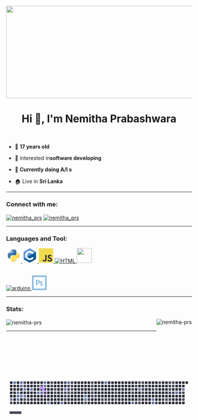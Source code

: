 <p><img align="center" height = "250" width = "1050"src="https://secureservercdn.net/198.71.233.68/f11.7cd.myftpupload.com/wp-content/uploads/2021/01/AdobeStock_250238569-1024x271.jpeg" /></p>
<h1 align="center">Hi 👋, I'm Nemitha Prabashwara </h1>
<br>

- 🌱 **17 years old**

- 👯 interested in**software developing**

- 📔 **Currently doing A/l s**

- 🏠 Live in **Sri Lanka**
<hr>
<h3 align="left">Connect with me:</h3>
<p align="left">
<a href="https://instagram.com/nemitha_prs" target="blank"><img align="center" src="https://raw.githubusercontent.com/rahuldkjain/github-profile-readme-generator/master/src/images/icons/Social/instagram.svg" alt="nemitha_prs" height="30" width="40" /></a>
<a href="https://mail.google.com/mail/u/0/#inbox?compose=CllgCJNsLZhGgJpwwVJNbMSPDGgkqNSLqskVzvjKLnvqznbWfsrmxdRjCrnBlXXBflSXXswWVtL" target="blank"><img align="center" src="https://cdn-icons-png.flaticon.com/128/732/732200.png" alt="nemitha_prs" height="33" width="33" /></a> 
</p>
<hr>
<h3 align="left">Languages and Tool:</h3>
<p align="left"> <a href="https://www.python.org" target="_blank" rel="noreferrer"><img src="https://raw.githubusercontent.com/devicons/devicon/master/icons/python/python-original.svg" alt="python" width="40" height="40"/> <a href="https://www.cprogramming.com/" target="_blank" rel="noreferrer"> <img src="https://raw.githubusercontent.com/devicons/devicon/master/icons/c/c-original.svg" alt="c" width="40" height="40"/> </a> <a href="https://developer.mozilla.org/en-US/docs/Web/JavaScript" target="_blank" rel="noreferrer"> <img src="https://raw.githubusercontent.com/devicons/devicon/master/icons/javascript/javascript-original.svg" alt="javascript" width="40" height="40"/> </a>  <a href="https://www.python.org" target="_blank" rel="noreferrer"> <img src="https://www.freepnglogos.com/uploads/html5-logo-png/html5-logo-file-html-shiny-icon-svg-wikimedia-commons-11.png" alt="HTML" width="40" height="40"/> </a>
<a href="https://www.photoshop.com/en" target="_blank" rel="noreferrer"> <img src="https://cdn-icons-png.flaticon.com/128/732/732190.png" width="40" height="40"/> </a>
  
 </a> </p><br><a href="https://www.arduino.cc/" target="_blank" rel="noreferrer"> <img src="https://cdn.worldvectorlogo.com/logos/arduino-1.svg" alt="arduino" width="40" height="40"/> </a><a href="https://www.photoshop.com/en" target="_blank" rel="noreferrer"> <img src="https://raw.githubusercontent.com/devicons/devicon/master/icons/photoshop/photoshop-line.svg" alt="photoshop" width="40" height="40"/> </a>
<hr>
<h3 align="left">Stats:</h3>
<p><img align="right" height = "150" src="https://github-readme-stats.vercel.app/api/top-langs?username=nemitha-prs&show_icons=true&locale=en&layout=compact" alt="nemitha-prs" /></p>

<p><img align="center" height  ="150" src="https://github-readme-streak-stats.herokuapp.com/?user=nemitha-prs&" alt="nemitha-prs" /></p>
<hr>

<svg viewBox="-16 -32 880 192" width="880" height="192" xmlns="http://www.w3.org/2000/svg"><desc>Generated with https://github.com/Platane/snk</desc><style>:root{--cb:#1b1f230a;--cs:#BD93F9;--ce:#282A36;--c0:#282A36;--c1:#44475A;--c2:#6272A4;--c3:#6272A4;--c4:#6272A4}.c{shape-rendering:geometricPrecision;fill:var(--ce);stroke-width:1px;stroke:var(--cb);animation:none 41700ms linear infinite;width:12px;height:12px}@keyframes c0{0.23%{fill:var(--c1)}0.25%,100%{fill:var(--ce)}}.c.c0{fill:var(--c1);animation-name:c0}@keyframes c1{58.98%{fill:var(--c2)}59%,100%{fill:var(--ce)}}.c.c1{fill:var(--c2);animation-name:c1}@keyframes c2{8.86%{fill:var(--c1)}8.88%,100%{fill:var(--ce)}}.c.c2{fill:var(--c1);animation-name:c2}@keyframes c3{91.6%{fill:var(--c3)}91.62%,100%{fill:var(--ce)}}.c.c3{fill:var(--c3);animation-name:c3}@keyframes c4{58.02%{fill:var(--c2)}58.04%,100%{fill:var(--ce)}}.c.c4{fill:var(--c2);animation-name:c4}@keyframes c5{58.26%{fill:var(--c2)}58.28%,100%{fill:var(--ce)}}.c.c5{fill:var(--c2);animation-name:c5}@keyframes c6{58.5%{fill:var(--c2)}58.52%,100%{fill:var(--ce)}}.c.c6{fill:var(--c2);animation-name:c6}@keyframes c7{8.38%{fill:var(--c1)}8.4%,100%{fill:var(--ce)}}.c.c7{fill:var(--c1);animation-name:c7}@keyframes c8{91.12%{fill:var(--c3)}91.14%,100%{fill:var(--ce)}}.c.c8{fill:var(--c3);animation-name:c8}@keyframes c9{90.88%{fill:var(--c3)}90.9%,100%{fill:var(--ce)}}.c.c9{fill:var(--c3);animation-name:c9}@keyframes ca{1.67%{fill:var(--c1)}1.69%,100%{fill:var(--ce)}}.c.ca{fill:var(--c1);animation-name:ca}@keyframes cb{90.16%{fill:var(--c3)}90.18%,100%{fill:var(--ce)}}.c.cb{fill:var(--c3);animation-name:cb}@keyframes cc{5.99%{fill:var(--c1)}6.01%,100%{fill:var(--ce)}}.c.cc{fill:var(--c1);animation-name:cc}@keyframes cd{5.75%{fill:var(--c1)}5.77%,100%{fill:var(--ce)}}.c.cd{fill:var(--c1);animation-name:cd}@keyframes ce{57.3%{fill:var(--c2)}57.32%,100%{fill:var(--ce)}}.c.ce{fill:var(--c2);animation-name:ce}@keyframes cf{1.91%{fill:var(--c1)}1.93%,100%{fill:var(--ce)}}.c.cf{fill:var(--c1);animation-name:cf}@keyframes cg{89.92%{fill:var(--c3)}89.94%,100%{fill:var(--ce)}}.c.cg{fill:var(--c3);animation-name:cg}@keyframes ch{7.66%{fill:var(--c1)}7.68%,100%{fill:var(--ce)}}.c.ch{fill:var(--c1);animation-name:ch}@keyframes ci{7.42%{fill:var(--c1)}7.44%,100%{fill:var(--ce)}}.c.ci{fill:var(--c1);animation-name:ci}@keyframes cj{93.28%{fill:var(--c4)}93.3%,100%{fill:var(--ce)}}.c.cj{fill:var(--c4);animation-name:cj}@keyframes ck{2.39%{fill:var(--c1)}2.41%,100%{fill:var(--ce)}}.c.ck{fill:var(--c1);animation-name:ck}@keyframes cl{4.79%{fill:var(--c1)}4.81%,100%{fill:var(--ce)}}.c.cl{fill:var(--c1);animation-name:cl}@keyframes cm{88.72%{fill:var(--c3)}88.74%,100%{fill:var(--ce)}}.c.cm{fill:var(--c3);animation-name:cm}@keyframes cn{3.11%{fill:var(--c1)}3.13%,100%{fill:var(--ce)}}.c.cn{fill:var(--c1);animation-name:cn}@keyframes co{4.55%{fill:var(--c1)}4.57%,100%{fill:var(--ce)}}.c.co{fill:var(--c1);animation-name:co}@keyframes cp{55.39%{fill:var(--c2)}55.41%,100%{fill:var(--ce)}}.c.cp{fill:var(--c2);animation-name:cp}@keyframes cq{54.43%{fill:var(--c2)}54.45%,100%{fill:var(--ce)}}.c.cq{fill:var(--c2);animation-name:cq}@keyframes cr{54.67%{fill:var(--c2)}54.69%,100%{fill:var(--ce)}}.c.cr{fill:var(--c2);animation-name:cr}@keyframes cs{4.07%{fill:var(--c1)}4.09%,100%{fill:var(--ce)}}.c.cs{fill:var(--c1);animation-name:cs}@keyframes ct{3.59%{fill:var(--c1)}3.61%,100%{fill:var(--ce)}}.c.ct{fill:var(--c1);animation-name:ct}@keyframes cu{95.43%{fill:var(--c4)}95.45%,100%{fill:var(--ce)}}.c.cu{fill:var(--c4);animation-name:cu}@keyframes cv{14.14%{fill:var(--c1)}14.16%,100%{fill:var(--ce)}}.c.cv{fill:var(--c1);animation-name:cv}@keyframes cw{13.9%{fill:var(--c1)}13.92%,100%{fill:var(--ce)}}.c.cw{fill:var(--c1);animation-name:cw}@keyframes cx{13.42%{fill:var(--c1)}13.44%,100%{fill:var(--ce)}}.c.cx{fill:var(--c1);animation-name:cx}@keyframes cy{13.18%{fill:var(--c1)}13.2%,100%{fill:var(--ce)}}.c.cy{fill:var(--c1);animation-name:cy}@keyframes cz{18.93%{fill:var(--c1)}18.95%,100%{fill:var(--ce)}}.c.cz{fill:var(--c1);animation-name:cz}@keyframes c10{63.3%{fill:var(--c2)}63.32%,100%{fill:var(--ce)}}.c.c10{fill:var(--c2);animation-name:c10}@keyframes c11{15.1%{fill:var(--c1)}15.12%,100%{fill:var(--ce)}}.c.c11{fill:var(--c1);animation-name:c11}@keyframes c12{52.03%{fill:var(--c2)}52.05%,100%{fill:var(--ce)}}.c.c12{fill:var(--c2);animation-name:c12}@keyframes c13{18.7%{fill:var(--c1)}18.72%,100%{fill:var(--ce)}}.c.c13{fill:var(--c1);animation-name:c13}@keyframes c14{18.46%{fill:var(--c1)}18.48%,100%{fill:var(--ce)}}.c.c14{fill:var(--c1);animation-name:c14}@keyframes c15{19.65%{fill:var(--c1)}19.67%,100%{fill:var(--ce)}}.c.c15{fill:var(--c1);animation-name:c15}@keyframes c16{52.75%{fill:var(--c2)}52.77%,100%{fill:var(--ce)}}.c.c16{fill:var(--c2);animation-name:c16}@keyframes c17{15.58%{fill:var(--c1)}15.6%,100%{fill:var(--ce)}}.c.c17{fill:var(--c1);animation-name:c17}@keyframes c18{17.26%{fill:var(--c1)}17.28%,100%{fill:var(--ce)}}.c.c18{fill:var(--c1);animation-name:c18}@keyframes c19{17.5%{fill:var(--c1)}17.52%,100%{fill:var(--ce)}}.c.c19{fill:var(--c1);animation-name:c19}@keyframes c1a{18.22%{fill:var(--c1)}18.24%,100%{fill:var(--ce)}}.c.c1a{fill:var(--c1);animation-name:c1a}@keyframes c1b{20.13%{fill:var(--c1)}20.15%,100%{fill:var(--ce)}}.c.c1b{fill:var(--c1);animation-name:c1b}@keyframes c1c{16.06%{fill:var(--c1)}16.08%,100%{fill:var(--ce)}}.c.c1c{fill:var(--c1);animation-name:c1c}@keyframes c1d{15.82%{fill:var(--c1)}15.84%,100%{fill:var(--ce)}}.c.c1d{fill:var(--c1);animation-name:c1d}@keyframes c1e{17.02%{fill:var(--c1)}17.04%,100%{fill:var(--ce)}}.c.c1e{fill:var(--c1);animation-name:c1e}@keyframes c1f{17.74%{fill:var(--c1)}17.76%,100%{fill:var(--ce)}}.c.c1f{fill:var(--c1);animation-name:c1f}@keyframes c1g{50.11%{fill:var(--c2)}50.13%,100%{fill:var(--ce)}}.c.c1g{fill:var(--c2);animation-name:c1g}@keyframes c1h{49.87%{fill:var(--c2)}49.89%,100%{fill:var(--ce)}}.c.c1h{fill:var(--c2);animation-name:c1h}@keyframes c1i{21.33%{fill:var(--c1)}21.35%,100%{fill:var(--ce)}}.c.c1i{fill:var(--c1);animation-name:c1i}@keyframes c1j{21.81%{fill:var(--c1)}21.83%,100%{fill:var(--ce)}}.c.c1j{fill:var(--c1);animation-name:c1j}@keyframes c1k{23.73%{fill:var(--c1)}23.75%,100%{fill:var(--ce)}}.c.c1k{fill:var(--c1);animation-name:c1k}@keyframes c1l{23.49%{fill:var(--c1)}23.51%,100%{fill:var(--ce)}}.c.c1l{fill:var(--c1);animation-name:c1l}@keyframes c1m{23.25%{fill:var(--c1)}23.27%,100%{fill:var(--ce)}}.c.c1m{fill:var(--c1);animation-name:c1m}@keyframes c1n{23.01%{fill:var(--c1)}23.03%,100%{fill:var(--ce)}}.c.c1n{fill:var(--c1);animation-name:c1n}@keyframes c1o{22.29%{fill:var(--c1)}22.31%,100%{fill:var(--ce)}}.c.c1o{fill:var(--c1);animation-name:c1o}@keyframes c1p{22.53%{fill:var(--c1)}22.55%,100%{fill:var(--ce)}}.c.c1p{fill:var(--c1);animation-name:c1p}@keyframes c1q{24.45%{fill:var(--c1)}24.47%,100%{fill:var(--ce)}}.c.c1q{fill:var(--c1);animation-name:c1q}@keyframes c1r{24.69%{fill:var(--c1)}24.71%,100%{fill:var(--ce)}}.c.c1r{fill:var(--c1);animation-name:c1r}@keyframes c1s{25.65%{fill:var(--c1)}25.67%,100%{fill:var(--ce)}}.c.c1s{fill:var(--c1);animation-name:c1s}@keyframes c1t{67.86%{fill:var(--c2)}67.88%,100%{fill:var(--ce)}}.c.c1t{fill:var(--c2);animation-name:c1t}@keyframes c1u{25.89%{fill:var(--c1)}25.91%,100%{fill:var(--ce)}}.c.c1u{fill:var(--c1);animation-name:c1u}@keyframes c1v{48.19%{fill:var(--c1)}48.21%,100%{fill:var(--ce)}}.c.c1v{fill:var(--c1);animation-name:c1v}@keyframes c1w{26.13%{fill:var(--c1)}26.15%,100%{fill:var(--ce)}}.c.c1w{fill:var(--c1);animation-name:c1w}@keyframes c1x{27.09%{fill:var(--c1)}27.11%,100%{fill:var(--ce)}}.c.c1x{fill:var(--c1);animation-name:c1x}@keyframes c1y{26.61%{fill:var(--c1)}26.63%,100%{fill:var(--ce)}}.c.c1y{fill:var(--c1);animation-name:c1y}@keyframes c1z{28.53%{fill:var(--c1)}28.55%,100%{fill:var(--ce)}}.c.c1z{fill:var(--c1);animation-name:c1z}@keyframes c20{28.29%{fill:var(--c1)}28.31%,100%{fill:var(--ce)}}.c.c20{fill:var(--c1);animation-name:c20}@keyframes c21{72.17%{fill:var(--c2)}72.19%,100%{fill:var(--ce)}}.c.c21{fill:var(--c2);animation-name:c21}@keyframes c22{29.01%{fill:var(--c1)}29.03%,100%{fill:var(--ce)}}.c.c22{fill:var(--c1);animation-name:c22}@keyframes c23{32.12%{fill:var(--c1)}32.14%,100%{fill:var(--ce)}}.c.c23{fill:var(--c1);animation-name:c23}@keyframes c24{29.49%{fill:var(--c1)}29.51%,100%{fill:var(--ce)}}.c.c24{fill:var(--c1);animation-name:c24}@keyframes c25{70.73%{fill:var(--c2)}70.75%,100%{fill:var(--ce)}}.c.c25{fill:var(--c2);animation-name:c25}@keyframes c26{31.64%{fill:var(--c1)}31.66%,100%{fill:var(--ce)}}.c.c26{fill:var(--c1);animation-name:c26}@keyframes c27{31.88%{fill:var(--c1)}31.9%,100%{fill:var(--ce)}}.c.c27{fill:var(--c1);animation-name:c27}@keyframes c28{29.73%{fill:var(--c1)}29.75%,100%{fill:var(--ce)}}.c.c28{fill:var(--c1);animation-name:c28}@keyframes c29{30.69%{fill:var(--c1)}30.71%,100%{fill:var(--ce)}}.c.c29{fill:var(--c1);animation-name:c29}@keyframes c2a{30.93%{fill:var(--c1)}30.95%,100%{fill:var(--ce)}}.c.c2a{fill:var(--c1);animation-name:c2a}@keyframes c2b{30.21%{fill:var(--c1)}30.23%,100%{fill:var(--ce)}}.c.c2b{fill:var(--c1);animation-name:c2b}@keyframes c2c{41.96%{fill:var(--c1)}41.98%,100%{fill:var(--ce)}}.c.c2c{fill:var(--c1);animation-name:c2c}@keyframes c2d{73.85%{fill:var(--c2)}73.87%,100%{fill:var(--ce)}}.c.c2d{fill:var(--c2);animation-name:c2d}@keyframes c2e{79.85%{fill:var(--c3)}79.87%,100%{fill:var(--ce)}}.c.c2e{fill:var(--c3);animation-name:c2e}@keyframes c2f{41.72%{fill:var(--c1)}41.74%,100%{fill:var(--ce)}}.c.c2f{fill:var(--c1);animation-name:c2f}@keyframes c2g{34.04%{fill:var(--c1)}34.06%,100%{fill:var(--ce)}}.c.c2g{fill:var(--c1);animation-name:c2g}@keyframes c2h{42.92%{fill:var(--c1)}42.94%,100%{fill:var(--ce)}}.c.c2h{fill:var(--c1);animation-name:c2h}@keyframes c2i{40.52%{fill:var(--c1)}40.54%,100%{fill:var(--ce)}}.c.c2i{fill:var(--c1);animation-name:c2i}@keyframes c2j{35%{fill:var(--c1)}35.02%,100%{fill:var(--ce)}}.c.c2j{fill:var(--c1);animation-name:c2j}@keyframes c2k{34.76%{fill:var(--c1)}34.78%,100%{fill:var(--ce)}}.c.c2k{fill:var(--c1);animation-name:c2k}@keyframes c2l{36.92%{fill:var(--c1)}36.94%,100%{fill:var(--ce)}}.c.c2l{fill:var(--c1);animation-name:c2l}@keyframes c2m{37.16%{fill:var(--c1)}37.18%,100%{fill:var(--ce)}}.c.c2m{fill:var(--c1);animation-name:c2m}@keyframes c2n{37.4%{fill:var(--c1)}37.42%,100%{fill:var(--ce)}}.c.c2n{fill:var(--c1);animation-name:c2n}@keyframes c2o{35.72%{fill:var(--c1)}35.74%,100%{fill:var(--ce)}}.c.c2o{fill:var(--c1);animation-name:c2o}@keyframes c2p{35.24%{fill:var(--c1)}35.26%,100%{fill:var(--ce)}}.c.c2p{fill:var(--c1);animation-name:c2p}@keyframes c2q{36.68%{fill:var(--c1)}36.7%,100%{fill:var(--ce)}}.c.c2q{fill:var(--c1);animation-name:c2q}@keyframes c2r{36.44%{fill:var(--c1)}36.46%,100%{fill:var(--ce)}}.c.c2r{fill:var(--c1);animation-name:c2r}@keyframes c2s{35.96%{fill:var(--c1)}35.98%,100%{fill:var(--ce)}}.c.c2s{fill:var(--c1);animation-name:c2s}@keyframes c2t{76.01%{fill:var(--c2)}76.03%,100%{fill:var(--ce)}}.c.c2t{fill:var(--c2);animation-name:c2t}@keyframes c2u{38.36%{fill:var(--c1)}38.38%,100%{fill:var(--ce)}}.c.c2u{fill:var(--c1);animation-name:c2u}@keyframes c2v{76.73%{fill:var(--c3)}76.75%,100%{fill:var(--ce)}}.c.c2v{fill:var(--c3);animation-name:c2v}@keyframes c2w{38.6%{fill:var(--c1)}38.62%,100%{fill:var(--ce)}}.c.c2w{fill:var(--c1);animation-name:c2w}@keyframes c2x{39.08%{fill:var(--c1)}39.1%,100%{fill:var(--ce)}}.c.c2x{fill:var(--c1);animation-name:c2x}.u{transform-origin:0 0;transform:scale(0,1);animation:none linear 41700ms infinite}@keyframes u0{0.23%{transform:scale(0.000,1)}0.25%,1.67%{transform:scale(0.013,1)}1.69%,1.91%{transform:scale(0.026,1)}1.93%,2.39%{transform:scale(0.038,1)}2.41%,3.11%{transform:scale(0.051,1)}3.13%,3.59%{transform:scale(0.064,1)}3.61%,4.07%{transform:scale(0.077,1)}4.09%,4.55%{transform:scale(0.090,1)}4.57%,4.79%{transform:scale(0.103,1)}4.81%,5.75%{transform:scale(0.115,1)}5.77%,5.99%{transform:scale(0.128,1)}6.01%,7.42%{transform:scale(0.141,1)}7.44%,7.66%{transform:scale(0.154,1)}7.68%,8.38%{transform:scale(0.167,1)}8.4%,8.86%{transform:scale(0.179,1)}8.88%,13.18%{transform:scale(0.192,1)}13.2%,13.42%{transform:scale(0.205,1)}13.44%,13.9%{transform:scale(0.218,1)}13.92%,14.14%{transform:scale(0.231,1)}14.16%,15.1%{transform:scale(0.244,1)}15.12%,15.58%{transform:scale(0.256,1)}15.6%,15.82%{transform:scale(0.269,1)}15.84%,16.06%{transform:scale(0.282,1)}16.08%,17.02%{transform:scale(0.295,1)}17.04%,17.26%{transform:scale(0.308,1)}17.28%,17.5%{transform:scale(0.321,1)}17.52%,17.74%{transform:scale(0.333,1)}17.76%,18.22%{transform:scale(0.346,1)}18.24%,18.46%{transform:scale(0.359,1)}18.48%,18.7%{transform:scale(0.372,1)}18.72%,18.93%{transform:scale(0.385,1)}18.95%,19.65%{transform:scale(0.397,1)}19.67%,20.13%{transform:scale(0.410,1)}20.15%,21.33%{transform:scale(0.423,1)}21.35%,21.81%{transform:scale(0.436,1)}21.83%,22.29%{transform:scale(0.449,1)}22.31%,22.53%{transform:scale(0.462,1)}22.55%,23.01%{transform:scale(0.474,1)}23.03%,23.25%{transform:scale(0.487,1)}23.27%,23.49%{transform:scale(0.500,1)}23.51%,23.73%{transform:scale(0.513,1)}23.75%,24.45%{transform:scale(0.526,1)}24.47%,24.69%{transform:scale(0.538,1)}24.71%,25.65%{transform:scale(0.551,1)}25.67%,25.89%{transform:scale(0.564,1)}25.91%,26.13%{transform:scale(0.577,1)}26.15%,26.61%{transform:scale(0.590,1)}26.63%,27.09%{transform:scale(0.603,1)}27.11%,28.29%{transform:scale(0.615,1)}28.31%,28.53%{transform:scale(0.628,1)}28.55%,29.01%{transform:scale(0.641,1)}29.03%,29.49%{transform:scale(0.654,1)}29.51%,29.73%{transform:scale(0.667,1)}29.75%,30.21%{transform:scale(0.679,1)}30.23%,30.69%{transform:scale(0.692,1)}30.71%,30.93%{transform:scale(0.705,1)}30.95%,31.64%{transform:scale(0.718,1)}31.66%,31.88%{transform:scale(0.731,1)}31.9%,32.12%{transform:scale(0.744,1)}32.14%,34.04%{transform:scale(0.756,1)}34.06%,34.76%{transform:scale(0.769,1)}34.78%,35%{transform:scale(0.782,1)}35.02%,35.24%{transform:scale(0.795,1)}35.26%,35.72%{transform:scale(0.808,1)}35.74%,35.96%{transform:scale(0.821,1)}35.98%,36.44%{transform:scale(0.833,1)}36.46%,36.68%{transform:scale(0.846,1)}36.7%,36.92%{transform:scale(0.859,1)}36.94%,37.16%{transform:scale(0.872,1)}37.18%,37.4%{transform:scale(0.885,1)}37.42%,38.36%{transform:scale(0.897,1)}38.38%,38.6%{transform:scale(0.910,1)}38.62%,39.08%{transform:scale(0.923,1)}39.1%,40.52%{transform:scale(0.936,1)}40.54%,41.72%{transform:scale(0.949,1)}41.74%,41.96%{transform:scale(0.962,1)}41.98%,42.92%{transform:scale(0.974,1)}42.94%,48.19%{transform:scale(0.987,1)}48.21%,100%{transform:scale(1.000,1)}}.u.u0{fill:var(--c1);animation-name:u0;transform-origin:0.0px 0}@keyframes u1{49.87%{transform:scale(0.000,1)}49.89%,50.11%{transform:scale(0.056,1)}50.13%,52.03%{transform:scale(0.111,1)}52.05%,52.75%{transform:scale(0.167,1)}52.77%,54.43%{transform:scale(0.222,1)}54.45%,54.67%{transform:scale(0.278,1)}54.69%,55.39%{transform:scale(0.333,1)}55.41%,57.3%{transform:scale(0.389,1)}57.32%,58.02%{transform:scale(0.444,1)}58.04%,58.26%{transform:scale(0.500,1)}58.28%,58.5%{transform:scale(0.556,1)}58.52%,58.98%{transform:scale(0.611,1)}59%,63.3%{transform:scale(0.667,1)}63.32%,67.86%{transform:scale(0.722,1)}67.88%,70.73%{transform:scale(0.778,1)}70.75%,72.17%{transform:scale(0.833,1)}72.19%,73.85%{transform:scale(0.889,1)}73.87%,76.01%{transform:scale(0.944,1)}76.03%,100%{transform:scale(1.000,1)}}.u.u1{fill:var(--c2);animation-name:u1;transform-origin:624.0px 0}@keyframes u2{76.73%{transform:scale(0.000,1)}76.75%,79.85%{transform:scale(0.125,1)}79.87%,88.72%{transform:scale(0.250,1)}88.74%,89.92%{transform:scale(0.375,1)}89.94%,90.16%{transform:scale(0.500,1)}90.18%,90.88%{transform:scale(0.625,1)}90.9%,91.12%{transform:scale(0.750,1)}91.14%,91.6%{transform:scale(0.875,1)}91.62%,100%{transform:scale(1.000,1)}}.u.u2{fill:var(--c3);animation-name:u2;transform-origin:768.0px 0}@keyframes u3{93.28%{transform:scale(0.000,1)}93.3%,95.43%{transform:scale(0.500,1)}95.45%,100%{transform:scale(1.000,1)}}.u.u3{fill:var(--c4);animation-name:u3;transform-origin:832.0px 0}.s{shape-rendering:geometricPrecision;fill:var(--cs);animation:none linear 41700ms infinite}@keyframes s0{0%,99.76%{transform:translate(0px,-16px)}0.48%{transform:translate(0px,16px)}0.96%{transform:translate(32px,16px)}1.2%,57.79%{transform:translate(32px,32px)}1.44%{transform:translate(48px,32px)}1.68%{transform:translate(48px,48px)}2.64%,56.35%{transform:translate(112px,48px)}2.88%,56.12%{transform:translate(112px,64px)}3.6%{transform:translate(160px,64px)}4.08%,96.64%{transform:translate(160px,32px)}4.32%{transform:translate(144px,32px)}4.56%,54.92%{transform:translate(144px,16px)}5.76%{transform:translate(64px,16px)}6%{transform:translate(64px,0px)}6.24%,98.32%{transform:translate(80px,0px)}7.43%{transform:translate(80px,80px)}7.91%{transform:translate(48px,80px)}8.15%{transform:translate(48px,96px)}8.87%{transform:translate(0px,96px)}9.11%{transform:translate(0px,112px)}12.23%{transform:translate(208px,112px)}13.67%{transform:translate(208px,16px)}13.91%{transform:translate(192px,16px)}14.15%{transform:translate(192px,0px)}15.11%{transform:translate(256px,0px)}15.35%,52.28%{transform:translate(256px,16px)}15.83%,16.79%{transform:translate(288px,16px)}16.07%{transform:translate(288px,0px)}16.31%{transform:translate(304px,0px)}16.55%{transform:translate(304px,16px)}17.03%{transform:translate(288px,32px)}17.27%{transform:translate(272px,32px)}17.51%{transform:translate(272px,48px)}17.75%{transform:translate(288px,48px)}17.99%{transform:translate(288px,64px)}18.47%,19.42%{transform:translate(256px,64px)}18.71%{transform:translate(256px,48px)}18.94%{transform:translate(240px,48px)}19.18%{transform:translate(240px,64px)}19.66%{transform:translate(256px,80px)}19.9%{transform:translate(272px,80px)}20.14%{transform:translate(272px,96px)}21.58%{transform:translate(368px,96px)}21.82%{transform:translate(368px,80px)}22.06%{transform:translate(384px,80px)}22.3%{transform:translate(384px,64px)}22.54%{transform:translate(400px,64px)}22.78%{transform:translate(400px,48px)}23.02%{transform:translate(384px,48px)}23.74%{transform:translate(384px,0px)}24.22%{transform:translate(416px,0px)}24.7%{transform:translate(416px,32px)}24.94%{transform:translate(432px,32px)}25.66%,48.68%{transform:translate(432px,80px)}26.62%{transform:translate(496px,80px)}27.1%{transform:translate(496px,48px)}28.3%{transform:translate(576px,48px)}28.54%,71.22%{transform:translate(576px,32px)}28.78%{transform:translate(592px,32px)}29.02%{transform:translate(592px,16px)}29.26%{transform:translate(608px,16px)}29.5%,70.26%{transform:translate(608px,0px)}29.98%{transform:translate(640px,0px)}30.22%{transform:translate(640px,16px)}30.46%{transform:translate(624px,16px)}30.94%{transform:translate(624px,48px)}31.18%{transform:translate(608px,48px)}31.89%{transform:translate(608px,96px)}32.13%{transform:translate(592px,96px)}32.37%{transform:translate(592px,112px)}33.81%{transform:translate(688px,112px)}34.05%{transform:translate(688px,96px)}34.77%{transform:translate(736px,96px)}35.01%{transform:translate(736px,80px)}35.25%{transform:translate(752px,80px)}35.73%{transform:translate(752px,48px)}35.97%{transform:translate(768px,48px)}36.69%{transform:translate(768px,0px)}36.93%{transform:translate(752px,0px)}37.41%{transform:translate(752px,32px)}38.13%{transform:translate(800px,32px)}38.37%{transform:translate(800px,48px)}38.61%,76.5%{transform:translate(816px,48px)}39.09%{transform:translate(816px,80px)}40.53%{transform:translate(720px,80px)}41.25%{transform:translate(720px,32px)}41.97%,78.9%{transform:translate(672px,32px)}42.21%{transform:translate(672px,16px)}42.69%{transform:translate(704px,16px)}42.93%{transform:translate(704px,0px)}46.52%{transform:translate(464px,0px)}46.76%{transform:translate(464px,16px)}47%{transform:translate(448px,16px)}48.2%,66.43%{transform:translate(448px,96px)}48.44%{transform:translate(432px,96px)}49.88%{transform:translate(352px,80px)}50.6%{transform:translate(352px,32px)}52.04%{transform:translate(256px,32px)}52.52%{transform:translate(272px,16px)}52.76%{transform:translate(272px,0px)}54.44%{transform:translate(160px,0px)}54.68%{transform:translate(160px,16px)}55.64%{transform:translate(144px,64px)}56.83%{transform:translate(80px,48px)}57.07%{transform:translate(80px,32px)}58.51%,59.95%{transform:translate(32px,80px)}58.99%{transform:translate(0px,80px)}59.23%{transform:translate(0px,64px)}59.71%{transform:translate(32px,64px)}63.07%{transform:translate(240px,80px)}63.31%{transform:translate(240px,96px)}67.87%{transform:translate(448px,0px)}70.74%{transform:translate(608px,32px)}72.18%{transform:translate(576px,96px)}73.38%,80.1%{transform:translate(656px,96px)}73.62%{transform:translate(656px,80px)}75.54%{transform:translate(784px,80px)}76.02%{transform:translate(784px,48px)}76.74%{transform:translate(816px,32px)}79.86%{transform:translate(672px,96px)}80.82%{transform:translate(656px,48px)}89.69%{transform:translate(64px,48px)}89.93%{transform:translate(64px,64px)}90.17%{transform:translate(48px,64px)}91.13%,98.8%{transform:translate(48px,0px)}91.61%{transform:translate(16px,0px)}91.85%{transform:translate(16px,16px)}93.05%{transform:translate(96px,16px)}93.29%{transform:translate(96px,32px)}94.48%{transform:translate(176px,32px)}95.44%{transform:translate(176px,96px)}95.68%{transform:translate(160px,96px)}97.36%{transform:translate(112px,32px)}97.6%{transform:translate(112px,16px)}98.08%{transform:translate(80px,16px)}99.04%{transform:translate(48px,-16px)}}.s.s0{transform:translate(0px,-16px);animation-name:s0}@keyframes s1{0%,99.76%{transform:translate(16px,-16px)}0.24%{transform:translate(0px,-16px)}0.72%{transform:translate(0px,16px)}1.2%{transform:translate(32px,16px)}1.44%,58.03%{transform:translate(32px,32px)}1.68%{transform:translate(48px,32px)}1.92%{transform:translate(48px,48px)}2.88%,56.59%{transform:translate(112px,48px)}3.12%,56.35%{transform:translate(112px,64px)}3.84%{transform:translate(160px,64px)}4.32%,96.88%{transform:translate(160px,32px)}4.56%{transform:translate(144px,32px)}4.8%,55.16%{transform:translate(144px,16px)}6%{transform:translate(64px,16px)}6.24%{transform:translate(64px,0px)}6.47%,98.56%{transform:translate(80px,0px)}7.67%{transform:translate(80px,80px)}8.15%{transform:translate(48px,80px)}8.39%{transform:translate(48px,96px)}9.11%{transform:translate(0px,96px)}9.35%{transform:translate(0px,112px)}12.47%{transform:translate(208px,112px)}13.91%{transform:translate(208px,16px)}14.15%{transform:translate(192px,16px)}14.39%{transform:translate(192px,0px)}15.35%{transform:translate(256px,0px)}15.59%,52.52%{transform:translate(256px,16px)}16.07%,17.03%{transform:translate(288px,16px)}16.31%{transform:translate(288px,0px)}16.55%{transform:translate(304px,0px)}16.79%{transform:translate(304px,16px)}17.27%{transform:translate(288px,32px)}17.51%{transform:translate(272px,32px)}17.75%{transform:translate(272px,48px)}17.99%{transform:translate(288px,48px)}18.23%{transform:translate(288px,64px)}18.71%,19.66%{transform:translate(256px,64px)}18.94%{transform:translate(256px,48px)}19.18%{transform:translate(240px,48px)}19.42%{transform:translate(240px,64px)}19.9%{transform:translate(256px,80px)}20.14%{transform:translate(272px,80px)}20.38%{transform:translate(272px,96px)}21.82%{transform:translate(368px,96px)}22.06%{transform:translate(368px,80px)}22.3%{transform:translate(384px,80px)}22.54%{transform:translate(384px,64px)}22.78%{transform:translate(400px,64px)}23.02%{transform:translate(400px,48px)}23.26%{transform:translate(384px,48px)}23.98%{transform:translate(384px,0px)}24.46%{transform:translate(416px,0px)}24.94%{transform:translate(416px,32px)}25.18%{transform:translate(432px,32px)}25.9%,48.92%{transform:translate(432px,80px)}26.86%{transform:translate(496px,80px)}27.34%{transform:translate(496px,48px)}28.54%{transform:translate(576px,48px)}28.78%,71.46%{transform:translate(576px,32px)}29.02%{transform:translate(592px,32px)}29.26%{transform:translate(592px,16px)}29.5%{transform:translate(608px,16px)}29.74%,70.5%{transform:translate(608px,0px)}30.22%{transform:translate(640px,0px)}30.46%{transform:translate(640px,16px)}30.7%{transform:translate(624px,16px)}31.18%{transform:translate(624px,48px)}31.41%{transform:translate(608px,48px)}32.13%{transform:translate(608px,96px)}32.37%{transform:translate(592px,96px)}32.61%{transform:translate(592px,112px)}34.05%{transform:translate(688px,112px)}34.29%{transform:translate(688px,96px)}35.01%{transform:translate(736px,96px)}35.25%{transform:translate(736px,80px)}35.49%{transform:translate(752px,80px)}35.97%{transform:translate(752px,48px)}36.21%{transform:translate(768px,48px)}36.93%{transform:translate(768px,0px)}37.17%{transform:translate(752px,0px)}37.65%{transform:translate(752px,32px)}38.37%{transform:translate(800px,32px)}38.61%{transform:translate(800px,48px)}38.85%,76.74%{transform:translate(816px,48px)}39.33%{transform:translate(816px,80px)}40.77%{transform:translate(720px,80px)}41.49%{transform:translate(720px,32px)}42.21%,79.14%{transform:translate(672px,32px)}42.45%{transform:translate(672px,16px)}42.93%{transform:translate(704px,16px)}43.17%{transform:translate(704px,0px)}46.76%{transform:translate(464px,0px)}47%{transform:translate(464px,16px)}47.24%{transform:translate(448px,16px)}48.44%,66.67%{transform:translate(448px,96px)}48.68%{transform:translate(432px,96px)}50.12%{transform:translate(352px,80px)}50.84%{transform:translate(352px,32px)}52.28%{transform:translate(256px,32px)}52.76%{transform:translate(272px,16px)}53%{transform:translate(272px,0px)}54.68%{transform:translate(160px,0px)}54.92%{transform:translate(160px,16px)}55.88%{transform:translate(144px,64px)}57.07%{transform:translate(80px,48px)}57.31%{transform:translate(80px,32px)}58.75%,60.19%{transform:translate(32px,80px)}59.23%{transform:translate(0px,80px)}59.47%{transform:translate(0px,64px)}59.95%{transform:translate(32px,64px)}63.31%{transform:translate(240px,80px)}63.55%{transform:translate(240px,96px)}68.11%{transform:translate(448px,0px)}70.98%{transform:translate(608px,32px)}72.42%{transform:translate(576px,96px)}73.62%,80.34%{transform:translate(656px,96px)}73.86%{transform:translate(656px,80px)}75.78%{transform:translate(784px,80px)}76.26%{transform:translate(784px,48px)}76.98%{transform:translate(816px,32px)}80.1%{transform:translate(672px,96px)}81.06%{transform:translate(656px,48px)}89.93%{transform:translate(64px,48px)}90.17%{transform:translate(64px,64px)}90.41%{transform:translate(48px,64px)}91.37%,99.04%{transform:translate(48px,0px)}91.85%{transform:translate(16px,0px)}92.09%{transform:translate(16px,16px)}93.29%{transform:translate(96px,16px)}93.53%{transform:translate(96px,32px)}94.72%{transform:translate(176px,32px)}95.68%{transform:translate(176px,96px)}95.92%{transform:translate(160px,96px)}97.6%{transform:translate(112px,32px)}97.84%{transform:translate(112px,16px)}98.32%{transform:translate(80px,16px)}99.28%{transform:translate(48px,-16px)}}.s.s1{transform:translate(16px,-16px);animation-name:s1}@keyframes s2{0%,99.76%{transform:translate(32px,-16px)}0.48%{transform:translate(0px,-16px)}0.96%{transform:translate(0px,16px)}1.44%{transform:translate(32px,16px)}1.68%,58.27%{transform:translate(32px,32px)}1.92%{transform:translate(48px,32px)}2.16%{transform:translate(48px,48px)}3.12%,56.83%{transform:translate(112px,48px)}3.36%,56.59%{transform:translate(112px,64px)}4.08%{transform:translate(160px,64px)}4.56%,97.12%{transform:translate(160px,32px)}4.8%{transform:translate(144px,32px)}5.04%,55.4%{transform:translate(144px,16px)}6.24%{transform:translate(64px,16px)}6.47%{transform:translate(64px,0px)}6.71%,98.8%{transform:translate(80px,0px)}7.91%{transform:translate(80px,80px)}8.39%{transform:translate(48px,80px)}8.63%{transform:translate(48px,96px)}9.35%{transform:translate(0px,96px)}9.59%{transform:translate(0px,112px)}12.71%{transform:translate(208px,112px)}14.15%{transform:translate(208px,16px)}14.39%{transform:translate(192px,16px)}14.63%{transform:translate(192px,0px)}15.59%{transform:translate(256px,0px)}15.83%,52.76%{transform:translate(256px,16px)}16.31%,17.27%{transform:translate(288px,16px)}16.55%{transform:translate(288px,0px)}16.79%{transform:translate(304px,0px)}17.03%{transform:translate(304px,16px)}17.51%{transform:translate(288px,32px)}17.75%{transform:translate(272px,32px)}17.99%{transform:translate(272px,48px)}18.23%{transform:translate(288px,48px)}18.47%{transform:translate(288px,64px)}18.94%,19.9%{transform:translate(256px,64px)}19.18%{transform:translate(256px,48px)}19.42%{transform:translate(240px,48px)}19.66%{transform:translate(240px,64px)}20.14%{transform:translate(256px,80px)}20.38%{transform:translate(272px,80px)}20.62%{transform:translate(272px,96px)}22.06%{transform:translate(368px,96px)}22.3%{transform:translate(368px,80px)}22.54%{transform:translate(384px,80px)}22.78%{transform:translate(384px,64px)}23.02%{transform:translate(400px,64px)}23.26%{transform:translate(400px,48px)}23.5%{transform:translate(384px,48px)}24.22%{transform:translate(384px,0px)}24.7%{transform:translate(416px,0px)}25.18%{transform:translate(416px,32px)}25.42%{transform:translate(432px,32px)}26.14%,49.16%{transform:translate(432px,80px)}27.1%{transform:translate(496px,80px)}27.58%{transform:translate(496px,48px)}28.78%{transform:translate(576px,48px)}29.02%,71.7%{transform:translate(576px,32px)}29.26%{transform:translate(592px,32px)}29.5%{transform:translate(592px,16px)}29.74%{transform:translate(608px,16px)}29.98%,70.74%{transform:translate(608px,0px)}30.46%{transform:translate(640px,0px)}30.7%{transform:translate(640px,16px)}30.94%{transform:translate(624px,16px)}31.41%{transform:translate(624px,48px)}31.65%{transform:translate(608px,48px)}32.37%{transform:translate(608px,96px)}32.61%{transform:translate(592px,96px)}32.85%{transform:translate(592px,112px)}34.29%{transform:translate(688px,112px)}34.53%{transform:translate(688px,96px)}35.25%{transform:translate(736px,96px)}35.49%{transform:translate(736px,80px)}35.73%{transform:translate(752px,80px)}36.21%{transform:translate(752px,48px)}36.45%{transform:translate(768px,48px)}37.17%{transform:translate(768px,0px)}37.41%{transform:translate(752px,0px)}37.89%{transform:translate(752px,32px)}38.61%{transform:translate(800px,32px)}38.85%{transform:translate(800px,48px)}39.09%,76.98%{transform:translate(816px,48px)}39.57%{transform:translate(816px,80px)}41.01%{transform:translate(720px,80px)}41.73%{transform:translate(720px,32px)}42.45%,79.38%{transform:translate(672px,32px)}42.69%{transform:translate(672px,16px)}43.17%{transform:translate(704px,16px)}43.41%{transform:translate(704px,0px)}47%{transform:translate(464px,0px)}47.24%{transform:translate(464px,16px)}47.48%{transform:translate(448px,16px)}48.68%,66.91%{transform:translate(448px,96px)}48.92%{transform:translate(432px,96px)}50.36%{transform:translate(352px,80px)}51.08%{transform:translate(352px,32px)}52.52%{transform:translate(256px,32px)}53%{transform:translate(272px,16px)}53.24%{transform:translate(272px,0px)}54.92%{transform:translate(160px,0px)}55.16%{transform:translate(160px,16px)}56.12%{transform:translate(144px,64px)}57.31%{transform:translate(80px,48px)}57.55%{transform:translate(80px,32px)}58.99%,60.43%{transform:translate(32px,80px)}59.47%{transform:translate(0px,80px)}59.71%{transform:translate(0px,64px)}60.19%{transform:translate(32px,64px)}63.55%{transform:translate(240px,80px)}63.79%{transform:translate(240px,96px)}68.35%{transform:translate(448px,0px)}71.22%{transform:translate(608px,32px)}72.66%{transform:translate(576px,96px)}73.86%,80.58%{transform:translate(656px,96px)}74.1%{transform:translate(656px,80px)}76.02%{transform:translate(784px,80px)}76.5%{transform:translate(784px,48px)}77.22%{transform:translate(816px,32px)}80.34%{transform:translate(672px,96px)}81.29%{transform:translate(656px,48px)}90.17%{transform:translate(64px,48px)}90.41%{transform:translate(64px,64px)}90.65%{transform:translate(48px,64px)}91.61%,99.28%{transform:translate(48px,0px)}92.09%{transform:translate(16px,0px)}92.33%{transform:translate(16px,16px)}93.53%{transform:translate(96px,16px)}93.76%{transform:translate(96px,32px)}94.96%{transform:translate(176px,32px)}95.92%{transform:translate(176px,96px)}96.16%{transform:translate(160px,96px)}97.84%{transform:translate(112px,32px)}98.08%{transform:translate(112px,16px)}98.56%{transform:translate(80px,16px)}99.52%{transform:translate(48px,-16px)}}.s.s2{transform:translate(32px,-16px);animation-name:s2}@keyframes s3{0%,99.76%{transform:translate(48px,-16px)}0.72%{transform:translate(0px,-16px)}1.2%{transform:translate(0px,16px)}1.68%{transform:translate(32px,16px)}1.92%,58.51%{transform:translate(32px,32px)}2.16%{transform:translate(48px,32px)}2.4%{transform:translate(48px,48px)}3.36%,57.07%{transform:translate(112px,48px)}3.6%,56.83%{transform:translate(112px,64px)}4.32%{transform:translate(160px,64px)}4.8%,97.36%{transform:translate(160px,32px)}5.04%{transform:translate(144px,32px)}5.28%,55.64%{transform:translate(144px,16px)}6.47%{transform:translate(64px,16px)}6.71%{transform:translate(64px,0px)}6.95%,99.04%{transform:translate(80px,0px)}8.15%{transform:translate(80px,80px)}8.63%{transform:translate(48px,80px)}8.87%{transform:translate(48px,96px)}9.59%{transform:translate(0px,96px)}9.83%{transform:translate(0px,112px)}12.95%{transform:translate(208px,112px)}14.39%{transform:translate(208px,16px)}14.63%{transform:translate(192px,16px)}14.87%{transform:translate(192px,0px)}15.83%{transform:translate(256px,0px)}16.07%,53%{transform:translate(256px,16px)}16.55%,17.51%{transform:translate(288px,16px)}16.79%{transform:translate(288px,0px)}17.03%{transform:translate(304px,0px)}17.27%{transform:translate(304px,16px)}17.75%{transform:translate(288px,32px)}17.99%{transform:translate(272px,32px)}18.23%{transform:translate(272px,48px)}18.47%{transform:translate(288px,48px)}18.71%{transform:translate(288px,64px)}19.18%,20.14%{transform:translate(256px,64px)}19.42%{transform:translate(256px,48px)}19.66%{transform:translate(240px,48px)}19.9%{transform:translate(240px,64px)}20.38%{transform:translate(256px,80px)}20.62%{transform:translate(272px,80px)}20.86%{transform:translate(272px,96px)}22.3%{transform:translate(368px,96px)}22.54%{transform:translate(368px,80px)}22.78%{transform:translate(384px,80px)}23.02%{transform:translate(384px,64px)}23.26%{transform:translate(400px,64px)}23.5%{transform:translate(400px,48px)}23.74%{transform:translate(384px,48px)}24.46%{transform:translate(384px,0px)}24.94%{transform:translate(416px,0px)}25.42%{transform:translate(416px,32px)}25.66%{transform:translate(432px,32px)}26.38%,49.4%{transform:translate(432px,80px)}27.34%{transform:translate(496px,80px)}27.82%{transform:translate(496px,48px)}29.02%{transform:translate(576px,48px)}29.26%,71.94%{transform:translate(576px,32px)}29.5%{transform:translate(592px,32px)}29.74%{transform:translate(592px,16px)}29.98%{transform:translate(608px,16px)}30.22%,70.98%{transform:translate(608px,0px)}30.7%{transform:translate(640px,0px)}30.94%{transform:translate(640px,16px)}31.18%{transform:translate(624px,16px)}31.65%{transform:translate(624px,48px)}31.89%{transform:translate(608px,48px)}32.61%{transform:translate(608px,96px)}32.85%{transform:translate(592px,96px)}33.09%{transform:translate(592px,112px)}34.53%{transform:translate(688px,112px)}34.77%{transform:translate(688px,96px)}35.49%{transform:translate(736px,96px)}35.73%{transform:translate(736px,80px)}35.97%{transform:translate(752px,80px)}36.45%{transform:translate(752px,48px)}36.69%{transform:translate(768px,48px)}37.41%{transform:translate(768px,0px)}37.65%{transform:translate(752px,0px)}38.13%{transform:translate(752px,32px)}38.85%{transform:translate(800px,32px)}39.09%{transform:translate(800px,48px)}39.33%,77.22%{transform:translate(816px,48px)}39.81%{transform:translate(816px,80px)}41.25%{transform:translate(720px,80px)}41.97%{transform:translate(720px,32px)}42.69%,79.62%{transform:translate(672px,32px)}42.93%{transform:translate(672px,16px)}43.41%{transform:translate(704px,16px)}43.65%{transform:translate(704px,0px)}47.24%{transform:translate(464px,0px)}47.48%{transform:translate(464px,16px)}47.72%{transform:translate(448px,16px)}48.92%,67.15%{transform:translate(448px,96px)}49.16%{transform:translate(432px,96px)}50.6%{transform:translate(352px,80px)}51.32%{transform:translate(352px,32px)}52.76%{transform:translate(256px,32px)}53.24%{transform:translate(272px,16px)}53.48%{transform:translate(272px,0px)}55.16%{transform:translate(160px,0px)}55.4%{transform:translate(160px,16px)}56.35%{transform:translate(144px,64px)}57.55%{transform:translate(80px,48px)}57.79%{transform:translate(80px,32px)}59.23%,60.67%{transform:translate(32px,80px)}59.71%{transform:translate(0px,80px)}59.95%{transform:translate(0px,64px)}60.43%{transform:translate(32px,64px)}63.79%{transform:translate(240px,80px)}64.03%{transform:translate(240px,96px)}68.59%{transform:translate(448px,0px)}71.46%{transform:translate(608px,32px)}72.9%{transform:translate(576px,96px)}74.1%,80.82%{transform:translate(656px,96px)}74.34%{transform:translate(656px,80px)}76.26%{transform:translate(784px,80px)}76.74%{transform:translate(784px,48px)}77.46%{transform:translate(816px,32px)}80.58%{transform:translate(672px,96px)}81.53%{transform:translate(656px,48px)}90.41%{transform:translate(64px,48px)}90.65%{transform:translate(64px,64px)}90.89%{transform:translate(48px,64px)}91.85%,99.52%{transform:translate(48px,0px)}92.33%{transform:translate(16px,0px)}92.57%{transform:translate(16px,16px)}93.76%{transform:translate(96px,16px)}94%{transform:translate(96px,32px)}95.2%{transform:translate(176px,32px)}96.16%{transform:translate(176px,96px)}96.4%{transform:translate(160px,96px)}98.08%{transform:translate(112px,32px)}98.32%{transform:translate(112px,16px)}98.8%{transform:translate(80px,16px)}}.s.s3{transform:translate(48px,-16px);animation-name:s3}</style><rect class="c c0" x="2" y="2" rx="2" ry="2"/><rect class="c" x="2" y="18" rx="2" ry="2"/><rect class="c" x="2" y="34" rx="2" ry="2"/><rect class="c" x="2" y="50" rx="2" ry="2"/><rect class="c" x="2" y="66" rx="2" ry="2"/><rect class="c c1" x="2" y="82" rx="2" ry="2"/><rect class="c c2" x="2" y="98" rx="2" ry="2"/><rect class="c c3" x="18" y="2" rx="2" ry="2"/><rect class="c" x="18" y="18" rx="2" ry="2"/><rect class="c" x="18" y="34" rx="2" ry="2"/><rect class="c" x="18" y="50" rx="2" ry="2"/><rect class="c" x="18" y="66" rx="2" ry="2"/><rect class="c" x="18" y="82" rx="2" ry="2"/><rect class="c" x="18" y="98" rx="2" ry="2"/><rect class="c" x="34" y="2" rx="2" ry="2"/><rect class="c" x="34" y="18" rx="2" ry="2"/><rect class="c" x="34" y="34" rx="2" ry="2"/><rect class="c c4" x="34" y="50" rx="2" ry="2"/><rect class="c c5" x="34" y="66" rx="2" ry="2"/><rect class="c c6" x="34" y="82" rx="2" ry="2"/><rect class="c c7" x="34" y="98" rx="2" ry="2"/><rect class="c c8" x="50" y="2" rx="2" ry="2"/><rect class="c c9" x="50" y="18" rx="2" ry="2"/><rect class="c" x="50" y="34" rx="2" ry="2"/><rect class="c ca" x="50" y="50" rx="2" ry="2"/><rect class="c cb" x="50" y="66" rx="2" ry="2"/><rect class="c" x="50" y="82" rx="2" ry="2"/><rect class="c" x="50" y="98" rx="2" ry="2"/><rect class="c cc" x="66" y="2" rx="2" ry="2"/><rect class="c cd" x="66" y="18" rx="2" ry="2"/><rect class="c ce" x="66" y="34" rx="2" ry="2"/><rect class="c cf" x="66" y="50" rx="2" ry="2"/><rect class="c cg" x="66" y="66" rx="2" ry="2"/><rect class="c ch" x="66" y="82" rx="2" ry="2"/><rect class="c" x="66" y="98" rx="2" ry="2"/><rect class="c" x="82" y="2" rx="2" ry="2"/><rect class="c" x="82" y="18" rx="2" ry="2"/><rect class="c" x="82" y="34" rx="2" ry="2"/><rect class="c" x="82" y="50" rx="2" ry="2"/><rect class="c" x="82" y="66" rx="2" ry="2"/><rect class="c ci" x="82" y="82" rx="2" ry="2"/><rect class="c" x="82" y="98" rx="2" ry="2"/><rect class="c" x="98" y="2" rx="2" ry="2"/><rect class="c" x="98" y="18" rx="2" ry="2"/><rect class="c cj" x="98" y="34" rx="2" ry="2"/><rect class="c ck" x="98" y="50" rx="2" ry="2"/><rect class="c" x="98" y="66" rx="2" ry="2"/><rect class="c" x="98" y="82" rx="2" ry="2"/><rect class="c" x="98" y="98" rx="2" ry="2"/><rect class="c" x="114" y="2" rx="2" ry="2"/><rect class="c" x="114" y="18" rx="2" ry="2"/><rect class="c" x="114" y="34" rx="2" ry="2"/><rect class="c" x="114" y="50" rx="2" ry="2"/><rect class="c" x="114" y="66" rx="2" ry="2"/><rect class="c" x="114" y="82" rx="2" ry="2"/><rect class="c" x="114" y="98" rx="2" ry="2"/><rect class="c" x="130" y="2" rx="2" ry="2"/><rect class="c cl" x="130" y="18" rx="2" ry="2"/><rect class="c" x="130" y="34" rx="2" ry="2"/><rect class="c cm" x="130" y="50" rx="2" ry="2"/><rect class="c cn" x="130" y="66" rx="2" ry="2"/><rect class="c" x="130" y="82" rx="2" ry="2"/><rect class="c" x="130" y="98" rx="2" ry="2"/><rect class="c" x="146" y="2" rx="2" ry="2"/><rect class="c co" x="146" y="18" rx="2" ry="2"/><rect class="c" x="146" y="34" rx="2" ry="2"/><rect class="c cp" x="146" y="50" rx="2" ry="2"/><rect class="c" x="146" y="66" rx="2" ry="2"/><rect class="c" x="146" y="82" rx="2" ry="2"/><rect class="c" x="146" y="98" rx="2" ry="2"/><rect class="c cq" x="162" y="2" rx="2" ry="2"/><rect class="c cr" x="162" y="18" rx="2" ry="2"/><rect class="c cs" x="162" y="34" rx="2" ry="2"/><rect class="c" x="162" y="50" rx="2" ry="2"/><rect class="c ct" x="162" y="66" rx="2" ry="2"/><rect class="c" x="162" y="82" rx="2" ry="2"/><rect class="c" x="162" y="98" rx="2" ry="2"/><rect class="c" x="178" y="2" rx="2" ry="2"/><rect class="c" x="178" y="18" rx="2" ry="2"/><rect class="c" x="178" y="34" rx="2" ry="2"/><rect class="c" x="178" y="50" rx="2" ry="2"/><rect class="c" x="178" y="66" rx="2" ry="2"/><rect class="c" x="178" y="82" rx="2" ry="2"/><rect class="c cu" x="178" y="98" rx="2" ry="2"/><rect class="c cv" x="194" y="2" rx="2" ry="2"/><rect class="c cw" x="194" y="18" rx="2" ry="2"/><rect class="c" x="194" y="34" rx="2" ry="2"/><rect class="c" x="194" y="50" rx="2" ry="2"/><rect class="c" x="194" y="66" rx="2" ry="2"/><rect class="c" x="194" y="82" rx="2" ry="2"/><rect class="c" x="194" y="98" rx="2" ry="2"/><rect class="c" x="210" y="2" rx="2" ry="2"/><rect class="c" x="210" y="18" rx="2" ry="2"/><rect class="c cx" x="210" y="34" rx="2" ry="2"/><rect class="c cy" x="210" y="50" rx="2" ry="2"/><rect class="c" x="210" y="66" rx="2" ry="2"/><rect class="c" x="210" y="82" rx="2" ry="2"/><rect class="c" x="210" y="98" rx="2" ry="2"/><rect class="c" x="226" y="2" rx="2" ry="2"/><rect class="c" x="226" y="18" rx="2" ry="2"/><rect class="c" x="226" y="34" rx="2" ry="2"/><rect class="c" x="226" y="50" rx="2" ry="2"/><rect class="c" x="226" y="66" rx="2" ry="2"/><rect class="c" x="226" y="82" rx="2" ry="2"/><rect class="c" x="226" y="98" rx="2" ry="2"/><rect class="c" x="242" y="2" rx="2" ry="2"/><rect class="c" x="242" y="18" rx="2" ry="2"/><rect class="c" x="242" y="34" rx="2" ry="2"/><rect class="c cz" x="242" y="50" rx="2" ry="2"/><rect class="c" x="242" y="66" rx="2" ry="2"/><rect class="c" x="242" y="82" rx="2" ry="2"/><rect class="c c10" x="242" y="98" rx="2" ry="2"/><rect class="c c11" x="258" y="2" rx="2" ry="2"/><rect class="c" x="258" y="18" rx="2" ry="2"/><rect class="c c12" x="258" y="34" rx="2" ry="2"/><rect class="c c13" x="258" y="50" rx="2" ry="2"/><rect class="c c14" x="258" y="66" rx="2" ry="2"/><rect class="c c15" x="258" y="82" rx="2" ry="2"/><rect class="c" x="258" y="98" rx="2" ry="2"/><rect class="c c16" x="274" y="2" rx="2" ry="2"/><rect class="c c17" x="274" y="18" rx="2" ry="2"/><rect class="c c18" x="274" y="34" rx="2" ry="2"/><rect class="c c19" x="274" y="50" rx="2" ry="2"/><rect class="c c1a" x="274" y="66" rx="2" ry="2"/><rect class="c" x="274" y="82" rx="2" ry="2"/><rect class="c c1b" x="274" y="98" rx="2" ry="2"/><rect class="c c1c" x="290" y="2" rx="2" ry="2"/><rect class="c c1d" x="290" y="18" rx="2" ry="2"/><rect class="c c1e" x="290" y="34" rx="2" ry="2"/><rect class="c c1f" x="290" y="50" rx="2" ry="2"/><rect class="c" x="290" y="66" rx="2" ry="2"/><rect class="c" x="290" y="82" rx="2" ry="2"/><rect class="c" x="290" y="98" rx="2" ry="2"/><rect class="c" x="306" y="2" rx="2" ry="2"/><rect class="c" x="306" y="18" rx="2" ry="2"/><rect class="c" x="306" y="34" rx="2" ry="2"/><rect class="c" x="306" y="50" rx="2" ry="2"/><rect class="c" x="306" y="66" rx="2" ry="2"/><rect class="c" x="306" y="82" rx="2" ry="2"/><rect class="c" x="306" y="98" rx="2" ry="2"/><rect class="c" x="322" y="2" rx="2" ry="2"/><rect class="c" x="322" y="18" rx="2" ry="2"/><rect class="c" x="322" y="34" rx="2" ry="2"/><rect class="c" x="322" y="50" rx="2" ry="2"/><rect class="c" x="322" y="66" rx="2" ry="2"/><rect class="c" x="322" y="82" rx="2" ry="2"/><rect class="c" x="322" y="98" rx="2" ry="2"/><rect class="c" x="338" y="2" rx="2" ry="2"/><rect class="c" x="338" y="18" rx="2" ry="2"/><rect class="c" x="338" y="34" rx="2" ry="2"/><rect class="c" x="338" y="50" rx="2" ry="2"/><rect class="c" x="338" y="66" rx="2" ry="2"/><rect class="c" x="338" y="82" rx="2" ry="2"/><rect class="c" x="338" y="98" rx="2" ry="2"/><rect class="c" x="354" y="2" rx="2" ry="2"/><rect class="c" x="354" y="18" rx="2" ry="2"/><rect class="c" x="354" y="34" rx="2" ry="2"/><rect class="c" x="354" y="50" rx="2" ry="2"/><rect class="c c1g" x="354" y="66" rx="2" ry="2"/><rect class="c c1h" x="354" y="82" rx="2" ry="2"/><rect class="c c1i" x="354" y="98" rx="2" ry="2"/><rect class="c" x="370" y="2" rx="2" ry="2"/><rect class="c" x="370" y="18" rx="2" ry="2"/><rect class="c" x="370" y="34" rx="2" ry="2"/><rect class="c" x="370" y="50" rx="2" ry="2"/><rect class="c" x="370" y="66" rx="2" ry="2"/><rect class="c c1j" x="370" y="82" rx="2" ry="2"/><rect class="c" x="370" y="98" rx="2" ry="2"/><rect class="c c1k" x="386" y="2" rx="2" ry="2"/><rect class="c c1l" x="386" y="18" rx="2" ry="2"/><rect class="c c1m" x="386" y="34" rx="2" ry="2"/><rect class="c c1n" x="386" y="50" rx="2" ry="2"/><rect class="c c1o" x="386" y="66" rx="2" ry="2"/><rect class="c" x="386" y="82" rx="2" ry="2"/><rect class="c" x="386" y="98" rx="2" ry="2"/><rect class="c" x="402" y="2" rx="2" ry="2"/><rect class="c" x="402" y="18" rx="2" ry="2"/><rect class="c" x="402" y="34" rx="2" ry="2"/><rect class="c" x="402" y="50" rx="2" ry="2"/><rect class="c c1p" x="402" y="66" rx="2" ry="2"/><rect class="c" x="402" y="82" rx="2" ry="2"/><rect class="c" x="402" y="98" rx="2" ry="2"/><rect class="c" x="418" y="2" rx="2" ry="2"/><rect class="c c1q" x="418" y="18" rx="2" ry="2"/><rect class="c c1r" x="418" y="34" rx="2" ry="2"/><rect class="c" x="418" y="50" rx="2" ry="2"/><rect class="c" x="418" y="66" rx="2" ry="2"/><rect class="c" x="418" y="82" rx="2" ry="2"/><rect class="c" x="418" y="98" rx="2" ry="2"/><rect class="c" x="434" y="2" rx="2" ry="2"/><rect class="c" x="434" y="18" rx="2" ry="2"/><rect class="c" x="434" y="34" rx="2" ry="2"/><rect class="c" x="434" y="50" rx="2" ry="2"/><rect class="c" x="434" y="66" rx="2" ry="2"/><rect class="c c1s" x="434" y="82" rx="2" ry="2"/><rect class="c" x="434" y="98" rx="2" ry="2"/><rect class="c c1t" x="450" y="2" rx="2" ry="2"/><rect class="c" x="450" y="18" rx="2" ry="2"/><rect class="c" x="450" y="34" rx="2" ry="2"/><rect class="c" x="450" y="50" rx="2" ry="2"/><rect class="c" x="450" y="66" rx="2" ry="2"/><rect class="c c1u" x="450" y="82" rx="2" ry="2"/><rect class="c c1v" x="450" y="98" rx="2" ry="2"/><rect class="c" x="466" y="2" rx="2" ry="2"/><rect class="c" x="466" y="18" rx="2" ry="2"/><rect class="c" x="466" y="34" rx="2" ry="2"/><rect class="c" x="466" y="50" rx="2" ry="2"/><rect class="c" x="466" y="66" rx="2" ry="2"/><rect class="c c1w" x="466" y="82" rx="2" ry="2"/><rect class="c" x="466" y="98" rx="2" ry="2"/><rect class="c" x="482" y="2" rx="2" ry="2"/><rect class="c" x="482" y="18" rx="2" ry="2"/><rect class="c" x="482" y="34" rx="2" ry="2"/><rect class="c" x="482" y="50" rx="2" ry="2"/><rect class="c" x="482" y="66" rx="2" ry="2"/><rect class="c" x="482" y="82" rx="2" ry="2"/><rect class="c" x="482" y="98" rx="2" ry="2"/><rect class="c" x="498" y="2" rx="2" ry="2"/><rect class="c" x="498" y="18" rx="2" ry="2"/><rect class="c" x="498" y="34" rx="2" ry="2"/><rect class="c c1x" x="498" y="50" rx="2" ry="2"/><rect class="c" x="498" y="66" rx="2" ry="2"/><rect class="c c1y" x="498" y="82" rx="2" ry="2"/><rect class="c" x="498" y="98" rx="2" ry="2"/><rect class="c" x="514" y="2" rx="2" ry="2"/><rect class="c" x="514" y="18" rx="2" ry="2"/><rect class="c" x="514" y="34" rx="2" ry="2"/><rect class="c" x="514" y="50" rx="2" ry="2"/><rect class="c" x="514" y="66" rx="2" ry="2"/><rect class="c" x="514" y="82" rx="2" ry="2"/><rect class="c" x="514" y="98" rx="2" ry="2"/><rect class="c" x="530" y="2" rx="2" ry="2"/><rect class="c" x="530" y="18" rx="2" ry="2"/><rect class="c" x="530" y="34" rx="2" ry="2"/><rect class="c" x="530" y="50" rx="2" ry="2"/><rect class="c" x="530" y="66" rx="2" ry="2"/><rect class="c" x="530" y="82" rx="2" ry="2"/><rect class="c" x="530" y="98" rx="2" ry="2"/><rect class="c" x="546" y="2" rx="2" ry="2"/><rect class="c" x="546" y="18" rx="2" ry="2"/><rect class="c" x="546" y="34" rx="2" ry="2"/><rect class="c" x="546" y="50" rx="2" ry="2"/><rect class="c" x="546" y="66" rx="2" ry="2"/><rect class="c" x="546" y="82" rx="2" ry="2"/><rect class="c" x="546" y="98" rx="2" ry="2"/><rect class="c" x="562" y="2" rx="2" ry="2"/><rect class="c" x="562" y="18" rx="2" ry="2"/><rect class="c" x="562" y="34" rx="2" ry="2"/><rect class="c" x="562" y="50" rx="2" ry="2"/><rect class="c" x="562" y="66" rx="2" ry="2"/><rect class="c" x="562" y="82" rx="2" ry="2"/><rect class="c" x="562" y="98" rx="2" ry="2"/><rect class="c" x="578" y="2" rx="2" ry="2"/><rect class="c" x="578" y="18" rx="2" ry="2"/><rect class="c c1z" x="578" y="34" rx="2" ry="2"/><rect class="c c20" x="578" y="50" rx="2" ry="2"/><rect class="c" x="578" y="66" rx="2" ry="2"/><rect class="c" x="578" y="82" rx="2" ry="2"/><rect class="c c21" x="578" y="98" rx="2" ry="2"/><rect class="c" x="594" y="2" rx="2" ry="2"/><rect class="c c22" x="594" y="18" rx="2" ry="2"/><rect class="c" x="594" y="34" rx="2" ry="2"/><rect class="c" x="594" y="50" rx="2" ry="2"/><rect class="c" x="594" y="66" rx="2" ry="2"/><rect class="c" x="594" y="82" rx="2" ry="2"/><rect class="c c23" x="594" y="98" rx="2" ry="2"/><rect class="c c24" x="610" y="2" rx="2" ry="2"/><rect class="c" x="610" y="18" rx="2" ry="2"/><rect class="c c25" x="610" y="34" rx="2" ry="2"/><rect class="c" x="610" y="50" rx="2" ry="2"/><rect class="c" x="610" y="66" rx="2" ry="2"/><rect class="c c26" x="610" y="82" rx="2" ry="2"/><rect class="c c27" x="610" y="98" rx="2" ry="2"/><rect class="c c28" x="626" y="2" rx="2" ry="2"/><rect class="c" x="626" y="18" rx="2" ry="2"/><rect class="c c29" x="626" y="34" rx="2" ry="2"/><rect class="c c2a" x="626" y="50" rx="2" ry="2"/><rect class="c" x="626" y="66" rx="2" ry="2"/><rect class="c" x="626" y="82" rx="2" ry="2"/><rect class="c" x="626" y="98" rx="2" ry="2"/><rect class="c" x="642" y="2" rx="2" ry="2"/><rect class="c c2b" x="642" y="18" rx="2" ry="2"/><rect class="c" x="642" y="34" rx="2" ry="2"/><rect class="c" x="642" y="50" rx="2" ry="2"/><rect class="c" x="642" y="66" rx="2" ry="2"/><rect class="c" x="642" y="82" rx="2" ry="2"/><rect class="c" x="642" y="98" rx="2" ry="2"/><rect class="c" x="658" y="2" rx="2" ry="2"/><rect class="c" x="658" y="18" rx="2" ry="2"/><rect class="c" x="658" y="34" rx="2" ry="2"/><rect class="c" x="658" y="50" rx="2" ry="2"/><rect class="c" x="658" y="66" rx="2" ry="2"/><rect class="c" x="658" y="82" rx="2" ry="2"/><rect class="c" x="658" y="98" rx="2" ry="2"/><rect class="c" x="674" y="2" rx="2" ry="2"/><rect class="c" x="674" y="18" rx="2" ry="2"/><rect class="c c2c" x="674" y="34" rx="2" ry="2"/><rect class="c" x="674" y="50" rx="2" ry="2"/><rect class="c" x="674" y="66" rx="2" ry="2"/><rect class="c c2d" x="674" y="82" rx="2" ry="2"/><rect class="c c2e" x="674" y="98" rx="2" ry="2"/><rect class="c" x="690" y="2" rx="2" ry="2"/><rect class="c" x="690" y="18" rx="2" ry="2"/><rect class="c c2f" x="690" y="34" rx="2" ry="2"/><rect class="c" x="690" y="50" rx="2" ry="2"/><rect class="c" x="690" y="66" rx="2" ry="2"/><rect class="c" x="690" y="82" rx="2" ry="2"/><rect class="c c2g" x="690" y="98" rx="2" ry="2"/><rect class="c c2h" x="706" y="2" rx="2" ry="2"/><rect class="c" x="706" y="18" rx="2" ry="2"/><rect class="c" x="706" y="34" rx="2" ry="2"/><rect class="c" x="706" y="50" rx="2" ry="2"/><rect class="c" x="706" y="66" rx="2" ry="2"/><rect class="c" x="706" y="82" rx="2" ry="2"/><rect class="c" x="706" y="98" rx="2" ry="2"/><rect class="c" x="722" y="2" rx="2" ry="2"/><rect class="c" x="722" y="18" rx="2" ry="2"/><rect class="c" x="722" y="34" rx="2" ry="2"/><rect class="c" x="722" y="50" rx="2" ry="2"/><rect class="c" x="722" y="66" rx="2" ry="2"/><rect class="c c2i" x="722" y="82" rx="2" ry="2"/><rect class="c" x="722" y="98" rx="2" ry="2"/><rect class="c" x="738" y="2" rx="2" ry="2"/><rect class="c" x="738" y="18" rx="2" ry="2"/><rect class="c" x="738" y="34" rx="2" ry="2"/><rect class="c" x="738" y="50" rx="2" ry="2"/><rect class="c" x="738" y="66" rx="2" ry="2"/><rect class="c c2j" x="738" y="82" rx="2" ry="2"/><rect class="c c2k" x="738" y="98" rx="2" ry="2"/><rect class="c c2l" x="754" y="2" rx="2" ry="2"/><rect class="c c2m" x="754" y="18" rx="2" ry="2"/><rect class="c c2n" x="754" y="34" rx="2" ry="2"/><rect class="c c2o" x="754" y="50" rx="2" ry="2"/><rect class="c" x="754" y="66" rx="2" ry="2"/><rect class="c c2p" x="754" y="82" rx="2" ry="2"/><rect class="c" x="754" y="98" rx="2" ry="2"/><rect class="c c2q" x="770" y="2" rx="2" ry="2"/><rect class="c c2r" x="770" y="18" rx="2" ry="2"/><rect class="c" x="770" y="34" rx="2" ry="2"/><rect class="c c2s" x="770" y="50" rx="2" ry="2"/><rect class="c" x="770" y="66" rx="2" ry="2"/><rect class="c" x="770" y="82" rx="2" ry="2"/><rect class="c" x="770" y="98" rx="2" ry="2"/><rect class="c" x="786" y="2" rx="2" ry="2"/><rect class="c" x="786" y="18" rx="2" ry="2"/><rect class="c" x="786" y="34" rx="2" ry="2"/><rect class="c c2t" x="786" y="50" rx="2" ry="2"/><rect class="c" x="786" y="66" rx="2" ry="2"/><rect class="c" x="786" y="82" rx="2" ry="2"/><rect class="c" x="786" y="98" rx="2" ry="2"/><rect class="c" x="802" y="2" rx="2" ry="2"/><rect class="c" x="802" y="18" rx="2" ry="2"/><rect class="c" x="802" y="34" rx="2" ry="2"/><rect class="c c2u" x="802" y="50" rx="2" ry="2"/><rect class="c" x="802" y="66" rx="2" ry="2"/><rect class="c" x="802" y="82" rx="2" ry="2"/><rect class="c" x="802" y="98" rx="2" ry="2"/><rect class="c" x="818" y="2" rx="2" ry="2"/><rect class="c" x="818" y="18" rx="2" ry="2"/><rect class="c c2v" x="818" y="34" rx="2" ry="2"/><rect class="c c2w" x="818" y="50" rx="2" ry="2"/><rect class="c" x="818" y="66" rx="2" ry="2"/><rect class="c c2x" x="818" y="82" rx="2" ry="2"/><rect class="c" x="818" y="98" rx="2" ry="2"/><rect class="c" x="834" y="2" rx="2" ry="2"/><rect class="u u0" height="12" width="624.6" x="0.0" y="144"/><rect class="u u1" height="12" width="144.6" x="624.0" y="144"/><rect class="u u2" height="12" width="64.6" x="768.0" y="144"/><rect class="u u3" height="12" width="16.6" x="832.0" y="144"/><rect class="s s0" x="0.8" y="0.8" width="14.4" height="14.4" rx="4.5" ry="4.5"/><rect class="s s1" x="1.8" y="1.8" width="12.3" height="12.3" rx="4.1" ry="4.1"/><rect class="s s2" x="2.6" y="2.6" width="10.8" height="10.8" rx="3.6" ry="3.6"/><rect class="s s3" x="3.0" y="3.0" width="9.9" height="9.9" rx="3.3" ry="3.3"/></svg>


<!-- Code Owner  : Nemitha Prabashwara -->
